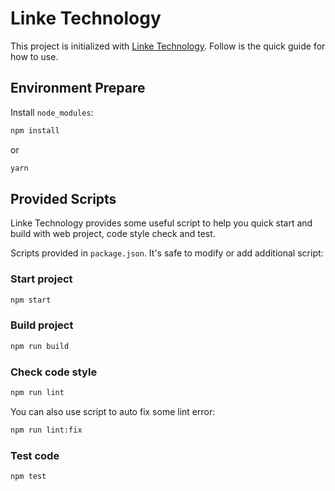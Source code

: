# Linke Technology

This project is initialized with [Linke Technology](https://www.linketech.cn). Follow is the quick guide for how to use.

## Environment Prepare

Install `node_modules`:

```bash
npm install
```

or

```bash
yarn
```

## Provided Scripts

Linke Technology provides some useful script to help you quick start and build with web project, code style check and test.

Scripts provided in `package.json`. It's safe to modify or add additional script:

### Start project

```bash
npm start
```

### Build project

```bash
npm run build
```

### Check code style

```bash
npm run lint
```

You can also use script to auto fix some lint error:

```bash
npm run lint:fix
```

### Test code

```bash
npm test
```
